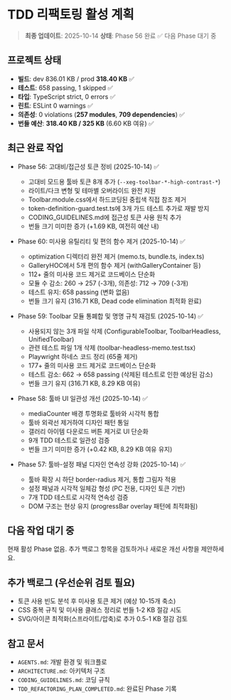 # TDD 리팩토링 활성 계획

> **최종 업데이트**: 2025-10-14 **상태**: Phase 56 완료 ✅ 다음 Phase 대기 중

## 프로젝트 상태

- **빌드**: dev 836.01 KB / prod **318.40 KB** ✅
- **테스트**: 658 passing, 1 skipped ✅
- **타입**: TypeScript strict, 0 errors ✅
- **린트**: ESLint 0 warnings ✅
- **의존성**: 0 violations (**257 modules**, **709 dependencies**) ✅
- **번들 예산**: **318.40 KB / 325 KB** (6.60 KB 여유) ✅

## 최근 완료 작업

- Phase 56: 고대비/접근성 토큰 정비 (2025-10-14) ✅
  - 고대비 모드용 툴바 토큰 8개 추가 (`--xeg-toolbar-*-high-contrast-*`)
  - 라이트/다크 변형 및 테마별 오버라이드 완전 지원
  - Toolbar.module.css에서 하드코딩된 중립색 직접 참조 제거
  - token-definition-guard.test.ts에 3개 가드 테스트 추가로 재발 방지
  - CODING_GUIDELINES.md에 접근성 토큰 사용 원칙 추가
  - 번들 크기 미미한 증가 (+1.69 KB, 여전히 예산 내)

- Phase 60: 미사용 유틸리티 및 편의 함수 제거 (2025-10-14) ✅
  - optimization 디렉터리 완전 제거 (memo.ts, bundle.ts, index.ts)
  - GalleryHOC에서 5개 편의 함수 제거 (withGalleryContainer 등)
  - 112+ 줄의 미사용 코드 제거로 코드베이스 단순화
  - 모듈 수 감소: 260 → 257 (-3개), 의존성: 712 → 709 (-3개)
  - 테스트 유지: 658 passing (변화 없음)
  - 번들 크기 유지 (316.71 KB, Dead code elimination 최적화 완료)

- Phase 59: Toolbar 모듈 통폐합 및 명명 규칙 재검토 (2025-10-14) ✅
  - 사용되지 않는 3개 파일 삭제 (ConfigurableToolbar, ToolbarHeadless,
    UnifiedToolbar)
  - 관련 테스트 파일 1개 삭제 (toolbar-headless-memo.test.tsx)
  - Playwright 하네스 코드 정리 (65줄 제거)
  - 177+ 줄의 미사용 코드 제거로 코드베이스 단순화
  - 테스트 감소: 662 → 658 passing (삭제된 테스트로 인한 예상된 감소)
  - 번들 크기 유지 (316.71 KB, 8.29 KB 여유)

- Phase 58: 툴바 UI 일관성 개선 (2025-10-14) ✅
  - mediaCounter 배경 투명화로 툴바와 시각적 통합
  - 툴바 외곽선 제거하여 디자인 패턴 통일
  - 갤러리 아이템 다운로드 버튼 제거로 UI 단순화
  - 9개 TDD 테스트로 일관성 검증
  - 번들 크기 미미한 증가 (+0.42 KB, 8.29 KB 여유 유지)

- Phase 57: 툴바-설정 패널 디자인 연속성 강화 (2025-10-14) ✅
  - 툴바 확장 시 하단 border-radius 제거, 통합 그림자 적용
  - 설정 패널과 시각적 일체감 형성 (PC 전용, 디자인 토큰 기반)
  - 7개 TDD 테스트로 시각적 연속성 검증
  - DOM 구조는 현상 유지 (progressBar overlay 패턴에 최적화됨)

## 다음 작업 대기 중

현재 활성 Phase 없음. 추가 백로그 항목을 검토하거나 새로운 개선 사항을
제안하세요.

## 추가 백로그 (우선순위 검토 필요)

- 토큰 사용 빈도 분석 후 미사용 토큰 제거 (예상 10-15개 축소)
- CSS 중복 규칙 및 미사용 클래스 정리로 번들 1-2 KB 절감 시도
- SVG/아이콘 최적화(스프라이트/압축)로 추가 0.5-1 KB 절감 검토

## 참고 문서

- `AGENTS.md`: 개발 환경 및 워크플로
- `ARCHITECTURE.md`: 아키텍처 구조
- `CODING_GUIDELINES.md`: 코딩 규칙
- `TDD_REFACTORING_PLAN_COMPLETED.md`: 완료된 Phase 기록
